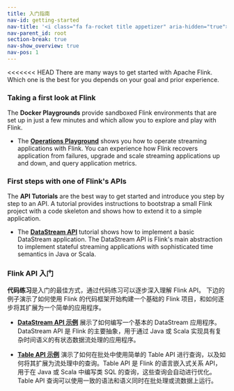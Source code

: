 ```yaml
---
title: 入门指南
nav-id: getting-started
nav-title: '<i class="fa fa-rocket title appetizer" aria-hidden="true"></i> Getting Started'
nav-parent_id: root
section-break: true
nav-show_overview: true
nav-pos: 1
---
```

<!--
Licensed to the Apache Software Foundation (ASF) under one
or more contributor license agreements.  See the NOTICE file
distributed with this work for additional information
regarding copyright ownership.  The ASF licenses this file
to you under the Apache License, Version 2.0 (the
"License"); you may not use this file except in compliance
with the License.  You may obtain a copy of the License at

  http://www.apache.org/licenses/LICENSE-2.0

Unless required by applicable law or agreed to in writing,
software distributed under the License is distributed on an
"AS IS" BASIS, WITHOUT WARRANTIES OR CONDITIONS OF ANY
KIND, either express or implied.  See the License for the
specific language governing permissions and limitations
under the License.
-->

<<<<<<< HEAD
There are many ways to get started with Apache Flink. Which one is the best for you depends on your goal and prior experience.

### Taking a first look at Flink

The **Docker Playgrounds** provide sandboxed Flink environments that are set up in just a few minutes and which allow you to explore and play with Flink.

* The [**Operations Playground**](./docker-playgrounds/flink-operations-playground.html) shows you how to operate streaming applications with Flink. You can experience how Flink recovers application from failures, upgrade and scale streaming applications up and down, and query application metrics.

<!-- 
* The [**Streaming SQL Playground**]() provides a Flink cluster with a SQL CLI client, tables which are fed by streaming data sources, and instructions for how to run continuous streaming SQL queries on these tables. This is the perfect environment for your first steps with streaming SQL. 
-->

### First steps with one of Flink's APIs

The **API Tutorials** are the best way to get started and introduce you step by step to an API.
A tutorial provides instructions to bootstrap a small Flink project with a code skeleton and shows how to extend it to a simple application.

* The [**DataStream API**](./tutorials/datastream_api.html) tutorial shows how to implement a basic DataStream application. The DataStream API is Flink's main abstraction to implement stateful streaming applications with sophisticated time semantics in Java or Scala.

<!-- 
=======
上手使用 Apache Flink 有很多方式，哪一个最适合你取决于你的目标和以前的经验。

### 初识 Flink

通过 **Docker Playgrounds** 提供沙箱的Flink环境，你只需花几分钟做些简单设置，就可以开始探索和使用 Flink。

* [**Operations Playground**](./docker-playgrounds/flink-operations-playground.html) 向你展示如何使用 Flink 编写数据流应用程序。你可以体验 Flink 如何从故障中恢复应用程序，升级、提高并行度、降低并行度和监控运行的状态指标等特性。

<!--
* The [**Streaming SQL Playground**]() provides a Flink cluster with a SQL CLI client, tables which are fed by streaming data sources, and instructions for how to run continuous streaming SQL queries on these tables. This is the perfect environment for your first steps with streaming SQL.
-->

### Flink API 入门

**代码练习**是入门的最佳方式，通过代码练习可以逐步深入理解 Flink API。
下边的例子演示了如何使用 Flink 的代码框架开始构建一个基础的 Flink 项目，和如何逐步将其扩展为一个简单的应用程序。

<!--
* The [**DataStream API**]() code walkthrough shows how to implement a simple DataStream application and how to extend it to be stateful and use timers.
-->
* [**DataStream API 示例**](./tutorials/datastream_api.html) 展示了如何编写一个基本的 DataStream 应用程序。 DataStream API 是 Flink 的主要抽象，用于通过 Java 或 Scala 实现具有复杂时间语义的有状态数据流处理的应用程序。

* [**Table API 示例**](./walkthroughs/table_api.html) 演示了如何在批处中使用简单的 Table API 进行查询，以及如何将其扩展为流处理中的查询。Table API 是 Flink 的语言嵌入式关系 API，用于在 Java 或 Scala 中编写类 SQL 的查询，这些查询会自动进行优化。Table API 查询可以使用一致的语法和语义同时在批处理或流数据上运行。

<!--
>>>>>>> release-1.9
### Starting a new Flink application

The **Project Setup** instructions show you how to create a project for a new Flink application in just a few steps.

* [**DataStream API**]()
* [**DataSet API**]()
<<<<<<< HEAD
* [**Table API / SQL**]() 
=======
* [**Table API / SQL**]()
>>>>>>> release-1.9
 -->
